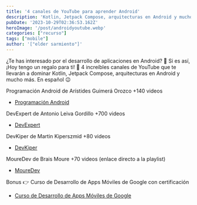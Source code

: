 ```yaml
---
title: '4 canales de YouTube para aprender Android'
description: 'Kotlin, Jetpack Compose, arquitecturas en Android y mucho más.'
pubDate: '2023-10-29T02:36:53.162Z'
heroImage: '/post/androidyoutube.webp'
categories: ["recurso"]
tags: ["mobile"]
author: '["elder sarmiento"]'
---
```


¿Te has interesado por el desarrollo de aplicaciones en Android? 📱 
Si es así, ¡Hoy tengo un regalo para ti! 🎁 
4 increíbles canales de YouTube que te llevarán a dominar Kotlin, Jetpack Compose, arquitecturas en Android y mucho más. En español 😉 

Programación Android de Arístides Guimerá Orozco +140 videos
- [Programación Android](https://www.youtube.com/@AristiDevs/featured)

DevExpert de Antonio Leiva Gordillo +700 videos
- [DevExpert](https://www.youtube.com/@devexpert_io/featured)

DevKiper de Martin Kiperszmid +80 videos
- [DevKiper](https://www.youtube.com/@DevKiper/featured)

MoureDev de Brais Moure +70 videos (enlace directo a la playlist)
- [MoureDev](https://www.youtube.com/playlist?list=PLNdFk2_brsRdYF0FXDtSaGvluzBNHRbNe)


Bonus 👉 Curso de Desarrollo de Apps Móviles de Google con certificación
- [Curso de Desarrollo de Apps Móviles de Google](https://skillshop.exceedlms.com/student/collection/798207-apps?locale=es)